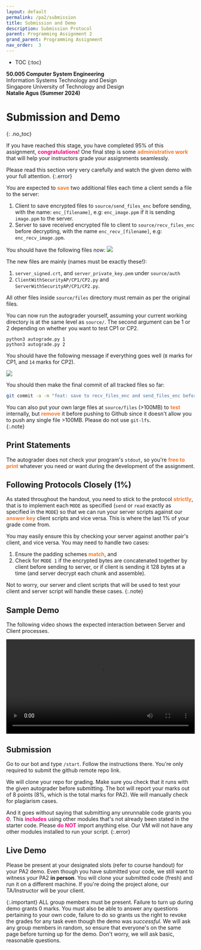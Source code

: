 ```yaml
---
layout: default
permalink: /pa2/submission
title: Submission and Demo
description: Submission Protocol
parent: Programming Assignment 2
grand_parent: Programming Assignment
nav_order:  3
---
```



* TOC
{:toc}

**50.005 Computer System Engineering**
<br>
Information Systems Technology and Design
<br>
Singapore University of Technology and Design
<br>
**Natalie Agus (Summer 2024)**

# Submission and Demo
{: .no_toc}



If you have reached this stage, you have completed 95% of this assignment, <span style="color:#f7007f;"><b>congratulations</b></span>! One final step is some <span style="color:#f77729;"><b>administrative work</b></span> that will help your instructors grade your assignments seamlessly.

Please read this section very very carefully and watch the given demo with your full attention.
{:.error}

You are expected to <span style="color:#f77729;"><b>save</b></span> <span class="orange-bold">two</span> additional files each time a client sends a file to the server:

1. Client to save encrypted files to `source/send_files_enc` before sending, with the name: `enc_[filename]`, e.g: `enc_image.ppm` if it is sending `image.ppm` to the server.
2. Server to save received encrypted file to client to `source/recv_files_enc` before decrypting, with the name `enc_recv_[filename]`, e.g: `enc_recv_image.ppm`.

You should have the following files now:
<img src="{{ site.baseurl }}/assets/images/pa2/2.png"  class="center_fifty no-invert" />

The new files are mainly (<span class="orange-bold">names must be exactly these!</span>):

1. `server_signed.crt`, and `server_private_key.pem` under `source/auth`
2. `ClientWithSecurityAP/CP1/CP2.py` and `ServerWithSecurityAP/CP1/CP2.py`.

All other files inside `source/files` directory must remain as per the original files.

You can now run the <span class="orange-bold">autograder</span> yourself, assuming your current working directory is at the same level as `source/`. The second argument can be 1 or 2 depending on whether you want to test CP1 or CP2.

```
python3 autograde.py 1
python3 autograde.py 2
```

You should have the following message if everything goes well (`8` marks for CP1, and `14` marks for CP2).

<img src="{{ site.baseurl }}/assets/images/pa2/3.png"  class="center_fifty no-invert"/>

You should then make the final commit of all tracked files so far:

```sh
git commit -a -m "feat: save to recv_files_enc and send_files_enc before encrypting and before sending"
```

You can also put your own large files at `source/files` (>100MB) to <span style="color:#f77729;"><b>test</b></span> internally, but <span style="color:#f77729;"><b>remove</b></span> it before pushing to Github since it doesn't allow you to push any single file >100MB. Please <span class="orange-bold">do not use<span class="orange-bold"></span></span> `git-lfs`.  
{:.note}

## Print Statements

The autograder does not check your program's `stdout`, so you're <span style="color:#f77729;"><b>free to print</b></span> whatever you need or want during the development of the assignment.

## Following Protocols Closely (1%)

As stated throughout the handout, you need to stick to the protocol <span style="color:#f77729;"><b>strictly</b></span>, that is to implement each `MODE` as specified (`send` or `read` exactly as specified in the `MODE`) so that we can run your server scripts against our <span style="color:#f77729;"><b>answer key</b></span> client scripts and vice versa. <span class="orange-bold">This is where the last 1% of your grade come from.</span>

You may easily ensure this by checking your server against another pair's client, and vice versa. You may need to handle two cases: 
1. Ensure the padding schemes <span style="color:#f77729;"><b>match</b></span>, and 
2. Check for `MODE 1` if the encrypted bytes are concatenated together by client before sending to server, or if client is sending it 128 bytes at a time (and server decrypt each chunk and assemble).

Not to worry, our server and client scripts that will be used to test your client and server script will handle these cases.
{:.note}

## Sample Demo

The following video shows the expected interaction between Server and Client processes.

<video controls width="100%" class="center_ninety" autoplay>
    <source src="https://www.dropbox.com/s/iq6zoo3cu6ml0gl/pa2.mp4?raw=1" type="video/mp4">
    Sorry, your browser doesn't support embedded videos.
</video>

## Submission

Go to our bot and type `/start`. Follow the instructions there. You're only required to submit the github remote repo link.

We will clone your repo for grading. Make sure you check that it runs with the given autograder before submitting. The bot will report your marks out of 8 points (8%, which is the total marks for PA2). We will manually check for plagiarism cases.

And it goes without saying that submitting any unrunnable code grants you <span style="color:#f7007f;"><b>0</b></span>. This <span style="color:#f7007f;"><b>includes</b></span> using other modules that's not already been stated in the starter code. Please <span style="color:#f7007f;"><b>do NOT</b></span> import anything else. Our VM will not have any other modules installed to run your script.
{:.error}

## Live Demo 

Please be present at your designated slots (refer to course handout) for your PA2 demo. Even though you have submitted your code, we still want to witness your PA2 **in person**. You will <span class="orange-bold">clone</span> your submitted code (fresh) and run it <span class="orange-bold">on a different machine</span>. If you're doing the project alone, our TA/Instructor will be your client. 

{:.important}
ALL group members must be present. Failure to turn up during demo grants 0 marks. You must also be able to answer any questions pertaining to your own code, failure to do so grants us the right to <span class="orange-bold">revoke</span> the grades for any task even though the demo was *successful*. We will ask any group members in random, so ensure that everyone's on the same page before turning up for the demo. <span class="orange-bold">Don't worry, we will ask basic, reasonable questions</span>.